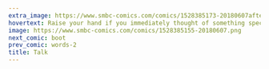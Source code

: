 ```yaml
---
extra_image: https://www.smbc-comics.com/comics/1528385173-20180607after.png
hovertext: Raise your hand if you immediately thought of something specific and cringed.
image: https://www.smbc-comics.com/comics/1528385155-20180607.png
next_comic: boot
prev_comic: words-2
title: Talk
---
```


